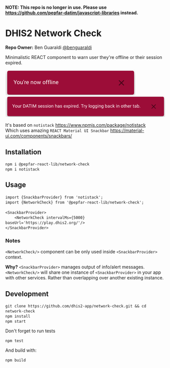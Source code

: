 **NOTE: This repo is no longer in use.  Please use https://github.com/pepfar-datim/javascript-libraries instead.**

# DHIS2 Network Check
**Repo Owner:** Ben Guaraldi [@benguaraldi](https://github.com/benguaraldi)

Minimalistic REACT component to warn user they're offline or their session expired.

![you're offline](.github/images/youre-offline.png)
![your session expired](.github/images/expired.png)

It's based on `notistack` https://www.npmjs.com/package/notistack  
Which uses amazing `REACT Material UI Snackbar` https://material-ui.com/components/snackbars/

## Installation

```
npm i @pepfar-react-lib/network-check
npm i notistack
```

## Usage
```
import {SnackbarProvider} from 'notistack';
import {NetworkCheck} from '@pepfar-react-lib/network-check';

<SnackbarProvider>
    <NetworkCheck intervalMs={5000} baseUrl='https://play.dhis2.org/'/>
</SnackbarProvider>
```

### Notes
`<NetworkCheck/>` component can be only used inside `<SnackbarProvider>` context.  

**Why?** `<SnackbarProvider>` manages output of info/alert messages. `<NetworkCheck/>` will share one instance of `<SnackbarProvider>` in your app with other services. Rather than overlapping over another existing instance.

## Development

```
git clone https://github.com/dhis2-app/network-check.git && cd network-check 
npm install
npm start
```

Don't forget to run tests
```
npm test
```

And build with:
```
npm build
```
